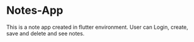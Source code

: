 # Notes-App
This is a note app created in flutter environment. User can Login, create, save and delete and see notes.
